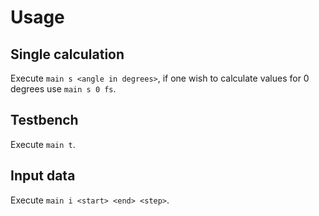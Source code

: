 # Usage

## Single calculation
Execute `main s <angle in degrees>`, if one wish to calculate values for 0 degrees use `main s 0 fs`.

## Testbench
Execute `main t`.

## Input data
Execute `main i <start> <end> <step>`.